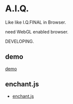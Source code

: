 A.I.Q.
==========
<!--
<img src="https://dl.dropboxusercontent.com/u/56132927/scriptogram/canvastexture.png">
-->

Like like I.Q.FINAL in Browser.

need WebGL enabled browser.

DEVELOPING.


demo
--------
[demo](http://yie.jp/iq/)

enchant.js
--------
- [enchant.js](http://github.com/wise9/enchant.js/)


